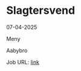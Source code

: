 # Slagtersvend
07-04-2025

Meny

Aabybro

Job URL: [link](https://candidate.hr-manager.net/ApplicationInit.aspx?cid=2180&ProjectId=147592&DepartmentId=19150&MediaId=4623)


